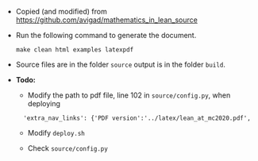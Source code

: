 
- Copied (and modified) from https://github.com/avigad/mathematics_in_lean_source
  
- Run the following command to generate the document.
  
  ```
  make clean html examples latexpdf
  ```
  
- Source files are in the folder `source` output is in the folder `build`.

- **Todo:**
  
  
  -  Modify the path to pdf file, line 102 in `source/config.py`, when deploying
  
  	```
      'extra_nav_links': {'PDF version':'../latex/lean_at_mc2020.pdf',
  	```
  	
  - Modify `deploy.sh`
  
  - Check `source/config.py` 
  
  